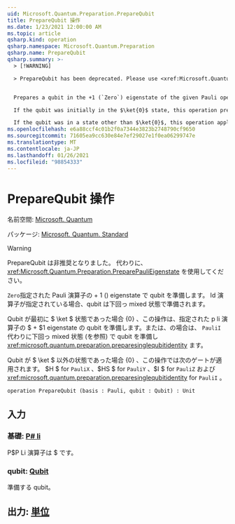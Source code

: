```yaml
---
uid: Microsoft.Quantum.Preparation.PrepareQubit
title: PrepareQubit 操作
ms.date: 1/23/2021 12:00:00 AM
ms.topic: article
qsharp.kind: operation
qsharp.namespace: Microsoft.Quantum.Preparation
qsharp.name: PrepareQubit
qsharp.summary: >-
  > [!WARNING]

  > PrepareQubit has been deprecated. Please use <xref:Microsoft.Quantum.Preparation.PreparePauliEigenstate> instead.


  Prepares a qubit in the +1 (`Zero`) eigenstate of the given Pauli operator. If the identity operator is given, then the qubit is prepared in the maximally mixed state.

  If the qubit was initially in the $\ket{0}$ state, this operation prepares the qubit in the $+1$ eigenstate of a given Pauli operator, or, for `PauliI`, in the maximally mixed state instead (see <xref:microsoft.quantum.preparation.preparesinglequbitidentity>).

  If the qubit was in a state other than $\ket{0}$, this operation applies the following gates: $H$ for `PauliX`, $HS$ for `PauliY`, $I$ for `PauliZ` and <xref:microsoft.quantum.preparation.preparesinglequbitidentity> for `PauliI`.
ms.openlocfilehash: e6a88ccf4c01b2f0a7344e3823b2748790cf9650
ms.sourcegitcommit: 71605ea9cc630e84e7ef29027e1f0ea06299747e
ms.translationtype: MT
ms.contentlocale: ja-JP
ms.lasthandoff: 01/26/2021
ms.locfileid: "98854333"
---
```

# <a name="preparequbit-operation"></a>PrepareQubit 操作

名前空間: [Microsoft. Quantum](xref:Microsoft.Quantum.Preparation)

パッケージ: [Microsoft. Quantum. Standard](https://nuget.org/packages/Microsoft.Quantum.Standard)


> [!WARNING]
> PrepareQubit は非推奨となりました。 代わりに、<xref:Microsoft.Quantum.Preparation.PreparePauliEigenstate> を使用してください。

`Zero`指定された Pauli 演算子の + 1 () eigenstate で qubit を準備します。
Id 演算子が指定されている場合、qubit は下回っ mixed 状態で準備されます。

Qubit が最初に $ \ket $ 状態であった場合 {0} 、この操作は、指定された p li 演算子の $ + $1 eigenstate の qubit を準備します。または、の場合は、 `PauliI` 代わりに下回っ mixed 状態 (を参照) で qubit を準備し <xref:microsoft.quantum.preparation.preparesinglequbitidentity> ます。

Qubit が $ \ket $ 以外の状態であった場合 {0} 、この操作では次のゲートが適用されます。 $H $ for `PauliX` 、$HS $ for `PauliY` 、$I $ for `PauliZ` および <xref:microsoft.quantum.preparation.preparesinglequbitidentity> for `PauliI` 。

```qsharp
operation PrepareQubit (basis : Pauli, qubit : Qubit) : Unit
```


## <a name="input"></a>入力

### <a name="basis--pauli"></a>基礎: [P# li](xref:microsoft.quantum.lang-ref.pauli)

P$P Li 演算子は $ です。


### <a name="qubit--qubit"></a>qubit: [Qubit](xref:microsoft.quantum.lang-ref.qubit)

準備する qubit。



## <a name="output--unit"></a>出力: [単位](xref:microsoft.quantum.lang-ref.unit)

